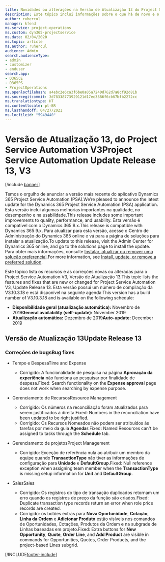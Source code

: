 ```yaml
---
title: Novidades ou alterações na Versão de Atualização 13 do Project Service Automation V3
description: Este tópico inclui informações sobre o que há de novo e o que foi alterado na Versão da Atualização 13 do Project Service Automation V3.
author: ruhercul
manager: kfend
ms.service: project-operations
ms.custom: dyn365-projectservice
ms.date: 02/04/2020
ms.topic: article
ms.author: ruhercul
audience: Admin
search.audienceType:
- admin
- customizer
- enduser
search.app:
- D365CE
- D365PS
- ProjectOperations
ms.openlocfilehash: a4ebc2e6ca3f6be0a05a7240d762d7a8cf92d81b
ms.sourcegitcommit: 3d78338773929121d17ec3386f6cb67bfb2272cc
ms.translationtype: HT
ms.contentlocale: pt-BR
ms.lasthandoff: 04/27/2021
ms.locfileid: "5949440"
---
```

# <a name="project-service-automation-update-release-13-v3"></a><span data-ttu-id="d0e29-103">Versão de Atualização 13, do Project Service Automation V3</span><span class="sxs-lookup"><span data-stu-id="d0e29-103">Project Service Automation Update Release 13, V3</span></span>

[!include [banner](../includes/psa-now-project-operations.md)]

<span data-ttu-id="d0e29-104">Temos o orgulho de anunciar a versão mais recente do aplicativo Dynamics 365 Project Service Automation (PSA).</span><span class="sxs-lookup"><span data-stu-id="d0e29-104">We’re pleased to announce the latest update for the Dynamics 365 Project Service Automation (PSA) application.</span></span> <span data-ttu-id="d0e29-105">Esta versão inclui algumas melhorias importantes na qualidade, no desempenho e na usabilidade.</span><span class="sxs-lookup"><span data-stu-id="d0e29-105">This release includes some important improvements to quality, performance, and usability.</span></span> <span data-ttu-id="d0e29-106">Esta versão é compatível com o Dynamics 365 9.x.</span><span class="sxs-lookup"><span data-stu-id="d0e29-106">This release is compatible with Dynamics 365 9.x.</span></span> <span data-ttu-id="d0e29-107">Para atualizar para esta versão, acesse o Centro de Administração do Dynamics 365 online e vá para a página de soluções para instalar a atualização.</span><span class="sxs-lookup"><span data-stu-id="d0e29-107">To update to this release, visit the Admin Center for Dynamics 365 online, and go to the solutions page to install the update.</span></span> <span data-ttu-id="d0e29-108">Para obter mais informações, consulte [Instalar, atualizar ou remover uma solução preferencial](/power-platform/admin/install-remove-preferred-solution).</span><span class="sxs-lookup"><span data-stu-id="d0e29-108">For more information, see [Install, update, or remove a preferred solution](/power-platform/admin/install-remove-preferred-solution).</span></span>

<span data-ttu-id="d0e29-109">Este tópico lista os recursos e as correções novas ou alteradas para o Project Service Automation V3, Versão de Atualização 13.</span><span class="sxs-lookup"><span data-stu-id="d0e29-109">This topic lists the features and fixes that are new or changed for Project Service Automation V3, Update Release 13.</span></span> <span data-ttu-id="d0e29-110">Esta versão possui um número de compilação da V3.10.3.18 e está disponível na seguinte agenda:</span><span class="sxs-lookup"><span data-stu-id="d0e29-110">This version has a build number of V3.10.3.18 and is available on the following schedule:</span></span>

- <span data-ttu-id="d0e29-111">**Disponibilidade geral (atualização automática):** Novembro de 2019</span><span class="sxs-lookup"><span data-stu-id="d0e29-111">**General availability (self-update):** November 2019</span></span>
- <span data-ttu-id="d0e29-112">**Atualização automática:** Dezembro de 2019</span><span class="sxs-lookup"><span data-stu-id="d0e29-112">**Auto-update:** December 2019</span></span>


## <a name="update-release-13"></a><span data-ttu-id="d0e29-113">Versão de Atualização 13</span><span class="sxs-lookup"><span data-stu-id="d0e29-113">Update Release 13</span></span> 

### <a name="bug-fixes"></a><span data-ttu-id="d0e29-114">Correções de bugs</span><span class="sxs-lookup"><span data-stu-id="d0e29-114">Bug fixes</span></span>

- <span data-ttu-id="d0e29-115">Tempo e Despesa</span><span class="sxs-lookup"><span data-stu-id="d0e29-115">Time and Expense</span></span>

     - <span data-ttu-id="d0e29-116">Corrigido: A funcionalidade de pesquisa na página **Aprovação da experiência** não funciona ao pesquisar por finalidade de despesa.</span><span class="sxs-lookup"><span data-stu-id="d0e29-116">Fixed: Search functionality on the **Expense approval** page does not work when searching by expense purpose.</span></span>

- <span data-ttu-id="d0e29-117">Gerenciamento de Recursos</span><span class="sxs-lookup"><span data-stu-id="d0e29-117">Resource Management</span></span>

     - <span data-ttu-id="d0e29-118">Corrigido: Os números na reconciliação foram atualizados para serem justificados à direita.</span><span class="sxs-lookup"><span data-stu-id="d0e29-118">Fixed: Numbers in the reconciliation have been updated to be right justified.</span></span>
     - <span data-ttu-id="d0e29-119">Corrigido: Os Recursos Nomeados não podem ser atribuídos às tarefas por meio da guia **Agendar**.</span><span class="sxs-lookup"><span data-stu-id="d0e29-119">Fixed: Named Resources can't be assigned to tasks through the **Schedule** tab.</span></span>

- <span data-ttu-id="d0e29-120">Gerenciamento de projetos</span><span class="sxs-lookup"><span data-stu-id="d0e29-120">Project Management</span></span>

     - <span data-ttu-id="d0e29-121">Corrigido: Exceção de referência nula ao atribuir um membro da equipe quando **TransactionType** não tiver as informações de configuração para **Unidade** e **DefaultGroup**.</span><span class="sxs-lookup"><span data-stu-id="d0e29-121">Fixed: Null reference exception when assigning team member when the **TransactionType** is missing setup information for **Unit** and **DefaultGroup**.</span></span>

- <span data-ttu-id="d0e29-122">Sales</span><span class="sxs-lookup"><span data-stu-id="d0e29-122">Sales</span></span>

     - <span data-ttu-id="d0e29-123">Corrigido: Os registros do tipo de transação duplicados retornam um erro quando os registros de preço da função são criados.</span><span class="sxs-lookup"><span data-stu-id="d0e29-123">Fixed: Duplicate transaction type records return an error when role price records are created.</span></span>
     - <span data-ttu-id="d0e29-124">Corrigido: os botões extras para **Nova Oportunidade**, **Cotação**, **Linha da Ordem** e **Adicionar Produto** estão visíveis nos comandos de Oportunidades, Cotações, Produtos da Ordem e na subgrade de Linhas baseadas em projeto.</span><span class="sxs-lookup"><span data-stu-id="d0e29-124">Fixed: Extra buttons for **New Opportunity**, **Quote**, **Order Line**, and **Add Product** are visible in commands for Opportunities, Quotes, Order Products, and the project-based Lines subgrid.</span></span>




[!INCLUDE[footer-include](../includes/footer-banner.md)]
